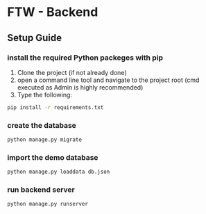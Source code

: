 # FTW - Backend

## Setup Guide

### install the required Python packeges with pip

1. Clone the project (if not already done)
2. open a command line tool and navigate to the project root (cmd executed as Admin is highly recommended)
3. Type the following:
```bash
pip install -r requirements.txt
```

### create the database
```bash
python manage.py migrate
```

### import the demo database
```bash
python manage.py loaddata db.json
```

### run backend server
```bash
python manage.py runserver
```

